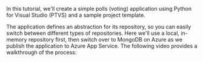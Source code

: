 In this tutorial, we'll create a simple polls (voting) application using Python for Visual Studio (PTVS) and a sample project template.

The application defines an abstraction for its repository, so you can easily switch between different types of repositories. Here we'll use a local, in-memory repository first, then switch over to MongoDB on Azure as we publish the application to Azure App Service. The following video provides a walkthrough of the process: